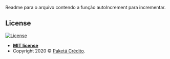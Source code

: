 <a href="https://avatars3.githubusercontent.com/u/3034180?s=400&u=99a0be7fa37dcefecb5d4eca1866a3e3c051e13c&v=4" title="PaketéCrédito" alt="PaketéCrédito"></a>

Readme para o arquivo contendo a função autoIncrement para incrementar.

## License

[![License](http://img.shields.io/:license-mit-blue.svg?style=flat-square)](http://badges.mit-license.org)

- **[MIT license](http://opensource.org/licenses/mit-license.php)**
- Copyright 2020 © <a href="http://paketa.com.br/" target="_blank">Paketá Crédito</a>.
